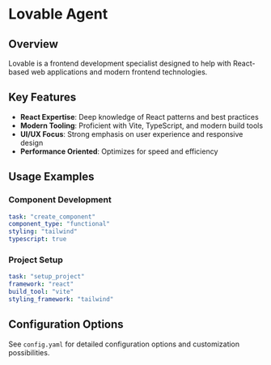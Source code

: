 # Lovable Agent

## Overview
Lovable is a frontend development specialist designed to help with React-based web applications and modern frontend technologies.

## Key Features
- **React Expertise**: Deep knowledge of React patterns and best practices
- **Modern Tooling**: Proficient with Vite, TypeScript, and modern build tools
- **UI/UX Focus**: Strong emphasis on user experience and responsive design
- **Performance Oriented**: Optimizes for speed and efficiency

## Usage Examples

### Component Development
```yaml
task: "create_component"
component_type: "functional"
styling: "tailwind"
typescript: true
```

### Project Setup
```yaml
task: "setup_project"
framework: "react"
build_tool: "vite"
styling_framework: "tailwind"
```

## Configuration Options
See `config.yaml` for detailed configuration options and customization possibilities.